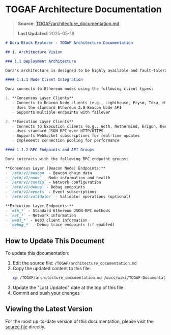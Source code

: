 # TOGAF Architecture Documentation

> **Source**: [TOGAF/architecture_documentation.md](https://github.com/ethpar/dora.par/blob/main/TOGAF/architecture_documentation.md)
> 
> **Last Updated**: 2025-05-18

<!-- 
  This file should be manually updated by copying content from:
  /TOGAF/architecture_documentation.md
  
  To update, run:
  cp /TOGAF/architecture_documentation.md /docs/wiki/TOGAF-Documentation.md
  
  Then commit and push the changes.
-->

```markdown
# Dora Block Explorer - TOGAF Architecture Documentation

## 1. Architecture Vision

### 1.1 Deployment Architecture

Dora's architecture is designed to be highly available and fault-tolerant when interacting with Ethereum nodes. It supports connections to both Consensus Layer (CL) and Execution Layer (EL) clients, with built-in failover capabilities.

#### 1.1.1 Node Client Integration

Dora connects to Ethereum nodes using the following client types:

1. **Consensus Layer Clients**
   - Connects to Beacon Node clients (e.g., Lighthouse, Prysm, Teku, Nimbus, Lodestar)
   - Uses the standard Ethereum 2.0 Beacon Node API
   - Supports multiple endpoints with failover

2. **Execution Layer Clients**
   - Connects to Execution clients (e.g., Geth, Nethermind, Erigon, Besu)
   - Uses standard JSON-RPC over HTTP/HTTPS
   - Supports WebSocket subscriptions for real-time updates
   - Implements connection pooling for performance

#### 1.1.2 RPC Endpoints and API Groups

Dora interacts with the following RPC endpoint groups:

**Consensus Layer (Beacon Node) Endpoints:**
- `/eth/v1/beacon` - Beacon chain data
- `/eth/v1/node` - Node information and health
- `/eth/v1/config` - Network configuration
- `/eth/v1/debug` - Debug endpoints
- `/eth/v1/events` - Event subscriptions
- `/eth/v1/validator` - Validator operations (optional)

**Execution Layer Endpoints:**
- `eth_*` - Standard Ethereum JSON-RPC methods
- `net_*` - Network information
- `web3_*` - Web3 client information
- `debug_*` - Debug trace endpoints (if enabled)
```

## How to Update This Document

To update this documentation:

1. Edit the source file: `/TOGAF/architecture_documentation.md`
2. Copy the updated content to this file:
   ```bash
   cp /TOGAF/architecture_documentation.md /docs/wiki/TOGAF-Documentation.md
   ```
3. Update the "Last Updated" date at the top of this file
4. Commit and push your changes

## Viewing the Latest Version

For the most up-to-date version of this documentation, please visit the [source file](https://github.com/ethpar/dora.par/blob/main/TOGAF/architecture_documentation.md) directly.
